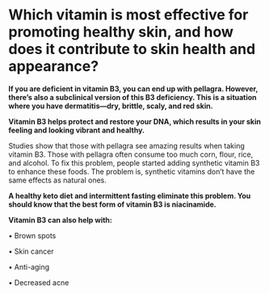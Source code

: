 # Which vitamin is most effective for promoting healthy skin, and how does it contribute to skin health and appearance?

**If you are deficient in vitamin B3, you can end up with pellagra. However, there’s also a subclinical version of this B3 deficiency. This is a situation where you have dermatitis—dry, brittle, scaly, and red skin.**

**Vitamin B3 helps protect and restore your DNA, which results in your skin feeling and looking vibrant and healthy.**

Studies show that those with pellagra see amazing results when taking vitamin B3. Those with pellagra often consume too much corn, flour, rice, and alcohol. To fix this problem, people started adding synthetic vitamin B3 to enhance these foods. The problem is, synthetic vitamins don’t have the same effects as natural ones.

**A healthy keto diet and intermittent fasting eliminate this problem. You should know that the best form of vitamin B3 is niacinamide.**

**Vitamin B3 can also help with:**

• Brown spots

• Skin cancer

• Anti-aging

• Decreased acne